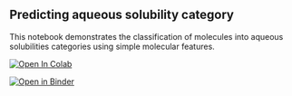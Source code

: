 Predicting aqueous solubility category
-----------------------------
This notebook demonstrates the classification of molecules into aqueous solubilities categories using simple molecular features.

[![Open In Colab](https://colab.research.google.com/assets/colab-badge.svg)](
https://colab.research.google.com/github/AMLS-PRG/AtomML-Course/blob/main/module-2/02-Classification/classification.ipynb)

[![Open in Binder](https://mybinder.org/badge_logo.svg)](https://mybinder.org/v2/gh/AMLS-PRG/AtomML-Course/HEAD?urlpath=%2Fdoc%2Ftree%2Fmodule-2%2F02-Classification%2Fclassification.ipynb)

